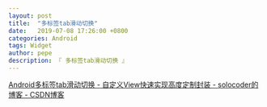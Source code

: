 ```yaml
---
layout: post
title:  "多标签tab滑动切换"
date:   2019-07-08 17:26:00 +0800
categories: Android
tags: Widget
author: pepe
description: 『 多标签tab滑动切换 』
---
```


[Android多标签tab滑动切换 - 自定义View快速实现高度定制封装 - solocoder的博客 - CSDN博客](
https://blog.csdn.net/solocoder/article/details/83685999)

























